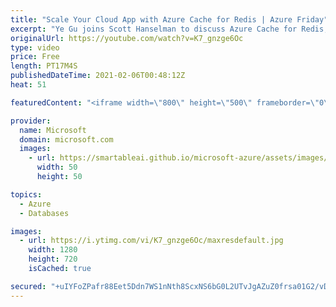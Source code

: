 ```yaml
---
title: "Scale Your Cloud App with Azure Cache for Redis | Azure Friday"
excerpt: "Ye Gu joins Scott Hanselman to discuss Azure Cache for Redis, a popular open-source in-memory data store that uses DRAM to store the most frequently used or time-sensitive data for fast retrieval. With it, you can create applications on Azure that handle millions of requests per second at down to sub-millisecond"
originalUrl: https://youtube.com/watch?v=K7_gnzge6Oc
type: video
price: Free
length: PT17M4S
publishedDateTime: 2021-02-06T00:48:12Z
heat: 51

featuredContent: "<iframe width=\"800\" height=\"500\" frameborder=\"0\" src=\"https://www.youtube.com/embed/K7_gnzge6Oc\" allow=\"accelerometer; autoplay; encrypted-media; gyroscope; picture-in-picture\" allowfullscreen></iframe>"

provider:
  name: Microsoft
  domain: microsoft.com
  images:
    - url: https://smartableai.github.io/microsoft-azure/assets/images/organizations/microsoft.com-50x50.jpg
      width: 50
      height: 50

topics:
  - Azure
  - Databases

images:
  - url: https://i.ytimg.com/vi/K7_gnzge6Oc/maxresdefault.jpg
    width: 1280
    height: 720
    isCached: true

secured: "+uIYFoZPafr88Eet5Ddn7WS1nNth8ScxNS6bG0L2UTvJgAZuZ0frsa01G2/vDn2N0phWyMOq2zvLo8iIZowoi6/xGHmuAOWbf6vVC1Uq+JAGH2wh+6SQiUcjgZpmyk9FYDDLhaPwugfV777/Hyn6NgV/99Ybn8pMXL9TLXLWLvpP1Z00xjEq63rUFUrGtapGDkprrp3Z4oyM6yLoDZyWQC37tz7VTJJjQFbrqoon0JNM7fkvo3toOFGF2/42z7pW7GgGVchilcCULgG0o9w2bVMgLZG/04627gPkrW2N1N/EiHaDI3PDtDpmahySoZy9O3JG/pdacZExjWQKb3Ww3JdsvG3fLU3fVqaLlJXBcO6cuJZeCv07DTjAr6563GPuf3YNTdx4TglEQCBFvH7DADoNsnBxjAa12mZnuEvGmcg=;WcXlFpopKCDYkogg2Jcwwg=="
---
```


